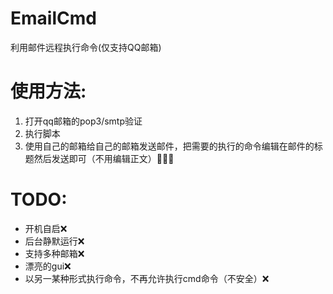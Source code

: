 # EmailCmd
利用邮件远程执行命令(仅支持QQ邮箱)
# 使用方法: 
1. 打开qq邮箱的pop3/smtp验证
2. 执行脚本
3. 使用自己的邮箱给自己的邮箱发送邮件，把需要的执行的命令编辑在邮件的标题然后发送即可（不用编辑正文）🥵🥵🥵   
# TODO:
* 开机自启❌
* 后台静默运行❌
* 支持多种邮箱❌
* 漂亮的gui❌
* 以另一某种形式执行命令，不再允许执行cmd命令（不安全）❌
